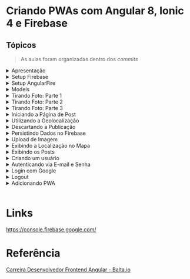 # Criando PWAs com Angular 8, Ionic 4 e Firebase

## Tópicos

> As aulas foram organizadas dentro dos _commits_

<details><summary>Apresentação</summary>

<br>

</details>

<details><summary>Setup Firebase</summary>

<br>

https://console.firebase.google.com/

## Adicionar projeto

- Adicionar projeto **baltagram**
- Ativar o Google Analytics neste projeto? **Não**
- Criar projeto

## Web

- Registrar app **baltagram**
- Não configurar o **Firebase Hosting**
- Registrar app

```html
<script type="module">
  // Import the functions you need from the SDKs you need
  import { initializeApp } from "https://www.gstatic.com/firebasejs/9.6.10/firebase-app.js";
  // TODO: Add SDKs for Firebase products that you want to use
  // https://firebase.google.com/docs/web/setup#available-libraries

  // Your web app's Firebase configuration
  const firebaseConfig = {
    apiKey: "AIzaSyB97lNxa_8W6Ji4g6s_j8amt82WJQ5W6zw",
    authDomain: "baltagram-8998a.firebaseapp.com",
    projectId: "baltagram-8998a",
    storageBucket: "baltagram-8998a.appspot.com",
    messagingSenderId: "1032944191438",
    appId: "1:1032944191438:web:cd60510195eb9471980d9f",
  };

  // Initialize Firebase
  const app = initializeApp(firebaseConfig);
</script>
```

## Autenticação

Adicionar fornecedores

- Provedor nativo: E-mail/ senha > Ativar
- Outros provedores: Google > Ativar

## Database

Firestore Database

- Criar banco de dados
- Iniciar no modo teste

```json
rules_version = '2';
service cloud.firestore {
  match /databases/{database}/documents {
    match /{document=**} {
      allow read, write;
    }
  }
}
```

## Storage

```json
rules_version = '2';
service firebase.storage {
  match /b/{bucket}/o {
    match /{allPaths=**} {
      allow read, write;
    }
  }
}
```

- Publicar

</details>

<details><summary>Setup AngularFire</summary>

<br>

```ps
ionic start baltagram blank

npm install firebase @angular/fire --save
```

</details>

<details><summary>Models</summary>

<br>

</details>

<details><summary>Tirando Foto: Parte 1</summary>

<br>

```ps
ionic generate page pages/take-photo

ionic serve --lab
```

</details>

<details><summary>Tirando Foto: Parte 2</summary>

<br>

</details>

<details><summary>Tirando Foto: Parte 3</summary>

<br>

</details>

<details><summary>Iniciando a Página de Post</summary>

<br>

```ps
ionic generate page pages/post
```

</details>

<details><summary>Utilizando a Geolocalização</summary>

<br>

</details>

<details><summary>Descartando a Publicação</summary>

<br>

</details>

<details><summary>Persistindo Dados no Firebase</summary>

<br>

Após publicar verificar a coleção e o documento criado no console do Firebase

</details>

<details><summary>Upload de Imagem</summary>

<br>

Após publicar verificar a coleção e o documento persistidos no banco de dados, e a imagem carregada no Storage, a partir do console do Firebase

</details>

<details><summary>Exibindo a Localização no Mapa</summary>

<br>

```ps
ionic generate page pages/map
```

https://developers.google.com/maps/documentation/javascript/get-api-key?hl=en#key

Criar uma credencial
Habilitar **Maps Embed API**

</details>

<details><summary>Exibindo os Posts</summary>

<br>

- Incluir um post
- Adicionar um documento a partir do Firebase

```
description: "Teste"
image: https://via.placeholder.com/500
location: <vazio>
```

</details>

<details><summary>Criando um usuário</summary>

<br>

```ps
ionic generate page pages/login
ionic generate page pages/signup
```

Verificar o usuário criado na autenticação do Firebase após o cadastro com o provedor e-mail.

</details>

<details><summary>Autenticando via E-mail e Senha</summary>

<br>

</details>

<details><summary>Login com Google</summary>

<br>

</details>

<details><summary>Logout</summary>

<br>

</details>

<details><summary>Adicionando PWA</summary>

<br>

```ps
ng add @angular/pwa

ionic serve --lab --prod
```

</details>

<br>

# Links

https://console.firebase.google.com/

# Referência

[Carreira Desenvolvedor Frontend Angular - Balta.io](https://balta.io/carreiras/desenvolvedor-frontend-angular)
